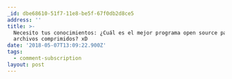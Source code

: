 ```yaml
---
_id: dbe68610-51f7-11e8-be5f-67f0db2d8ce5
address: ''
title: >-
  Necesito tus conocimientos: ¿Cuál es el mejor programa open source para
  archivos comprimidos? xD
date: '2018-05-07T13:09:22.900Z'
tags:
  - comment-subscription
layout: post
---
```

 
